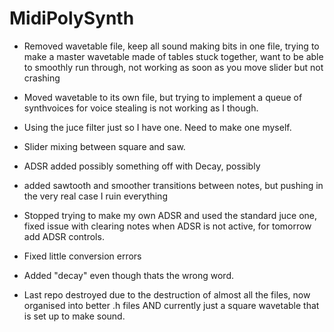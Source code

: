 # MidiPolySynth

- Removed wavetable file, keep all sound making bits in one file, trying to make a master wavetable made of tables stuck together, want to be able to smoothly run through, not working as soon as you move slider but not crashing

- Moved wavetable to its own file, but trying to implement a queue of synthvoices for voice stealing is not working as I though.

- Using the juce filter just so I have one. Need to make one myself. 

- Slider mixing between square and saw.

- ADSR added possibly something off with Decay, possibly

- added sawtooth and smoother transitions between notes, but pushing in the very real case I ruin everything 

- Stopped trying to make my own ADSR and used the standard juce one, fixed issue with clearing notes when ADSR is not active, for tomorrow add ADSR controls. 

- Fixed little conversion errors

- Added "decay" even though thats the wrong word.

- Last repo destroyed due to the destruction of almost all the files, now organised into better .h files AND currently just a square wavetable that is set up to make 
sound.
